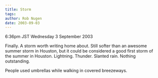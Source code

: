 ```yaml
---
title: Storm
tags: 
author: Rob Nugen
date: 2003-09-03
---
```


<p class=date>6:36pm JST Wednesday 3 September 2003</p>

<p>Finally.  A storm worth writing home about.  Still softer than an
awesome summer storm in Houston, but it could be considered a good
first storm of the summer in Houston.  Lightning.  Thunder. Slanted
rain.  Nothing outstanding.</p>

<p>People used umbrellas while walking in covered breezeways.</p>
